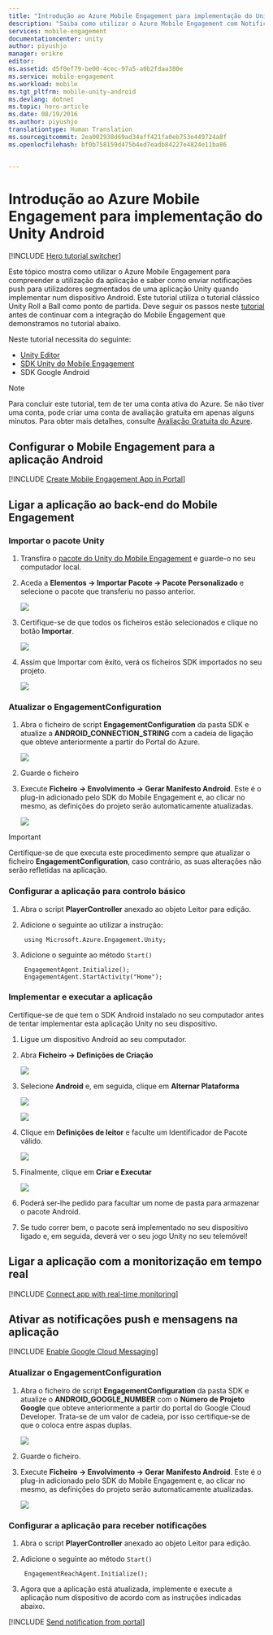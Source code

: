 ```yaml
---
title: "Introdução ao Azure Mobile Engagement para implementação do Unity Android"
description: "Saiba como utilizar o Azure Mobile Engagement com Notificações Push e de Análise para implementação de aplicações Unity em dispositivos iOS."
services: mobile-engagement
documentationcenter: unity
author: piyushjo
manager: erikre
editor: 
ms.assetid: d5f0ef79-be00-4cec-97a5-a0b2fdaa380e
ms.service: mobile-engagement
ms.workload: mobile
ms.tgt_pltfrm: mobile-unity-android
ms.devlang: dotnet
ms.topic: hero-article
ms.date: 08/19/2016
ms.author: piyushjo
translationtype: Human Translation
ms.sourcegitcommit: 2ea002938d69ad34aff421fa0eb753e449724a8f
ms.openlocfilehash: bf0b758159d475b4ed7eadb84227e4824e11ba86


---
```

# <a name="get-started-with-azure-mobile-engagement-for-unity-android-deployment"></a>Introdução ao Azure Mobile Engagement para implementação do Unity Android
[!INCLUDE [Hero tutorial switcher](../../includes/mobile-engagement-hero-tutorial-switcher.md)]

Este tópico mostra como utilizar o Azure Mobile Engagement para compreender a utilização da aplicação e saber como enviar notificações push para utilizadores segmentados de uma aplicação Unity quando implementar num dispositivo Android.
Este tutorial utiliza o tutorial clássico Unity Roll a Ball como ponto de partida. Deve seguir os passos neste [tutorial](mobile-engagement-unity-roll-a-ball.md) antes de continuar com a integração do Mobile Engagement que demonstramos no tutorial abaixo. 

Neste tutorial necessita do seguinte:

* [Unity Editor](http://unity3d.com/get-unity)
* [SDK Unity do Mobile Engagement](https://aka.ms/azmeunitysdk)
* SDK Google Android

> [!NOTE]
> Para concluir este tutorial, tem de ter uma conta ativa do Azure. Se não tiver uma conta, pode criar uma conta de avaliação gratuita em apenas alguns minutos. Para obter mais detalhes, consulte [Avaliação Gratuita do Azure](https://azure.microsoft.com/pricing/free-trial/?WT.mc_id=A0E0E5C02&amp;returnurl=http%3A%2F%2Fazure.microsoft.com%2Fen-us%2Fdocumentation%2Farticles%2Fmobile-engagement-unity-android-get-started).
> 
> 

## <a name="a-idsetupazmeasetup-mobile-engagement-for-your-android-app"></a><a id="setup-azme"></a>Configurar o Mobile Engagement para a aplicação Android
[!INCLUDE [Create Mobile Engagement App in Portal](../../includes/mobile-engagement-create-app-in-portal-new.md)]

## <a name="a-idconnectingappaconnect-your-app-to-the-mobile-engagement-backend"></a><a id="connecting-app"></a>Ligar a aplicação ao back-end do Mobile Engagement
### <a name="import-the-unity-package"></a>Importar o pacote Unity
1. Transfira o [pacote do Unity do Mobile Engagement](https://aka.ms/azmeunitysdk) e guarde-o no seu computador local. 
2. Aceda a **Elementos -> Importar Pacote -> Pacote Personalizado** e selecione o pacote que transferiu no passo anterior. 
   
    ![][70] 
3. Certifique-se de que todos os ficheiros estão selecionados e clique no botão **Importar**. 
   
    ![][71] 
4. Assim que Importar com êxito, verá os ficheiros SDK importados no seu projeto.  
   
    ![][72] 

### <a name="update-the-engagementconfiguration"></a>Atualizar o EngagementConfiguration
1. Abra o ficheiro de script **EngagementConfiguration** da pasta SDK e atualize a **ANDROID\_CONNECTION\_STRING** com a cadeia de ligação que obteve anteriormente a partir do Portal do Azure.  
   
    ![][73]
2. Guarde o ficheiro 
3. Execute **Ficheiro -> Envolvimento -> Gerar Manifesto Android**. Este é o plug-in adicionado pelo SDK do Mobile Engagement e, ao clicar no mesmo, as definições do projeto serão automaticamente atualizadas. 
   
    ![][74]

> [!IMPORTANT]
> Certifique-se de que executa este procedimento sempre que atualizar o ficheiro **EngagementConfiguration**, caso contrário, as suas alterações não serão refletidas na aplicação. 
> 
> 

### <a name="configure-the-app-for-basic-tracking"></a>Configurar a aplicação para controlo básico
1. Abra o script **PlayerController** anexado ao objeto Leitor para edição. 
2. Adicione o seguinte ao utilizar a instrução:
   
        using Microsoft.Azure.Engagement.Unity;
3. Adicione o seguinte ao método `Start()`
   
        EngagementAgent.Initialize();
        EngagementAgent.StartActivity("Home");

### <a name="deploy-and-run-the-app"></a>Implementar e executar a aplicação
Certifique-se de que tem o SDK Android instalado no seu computador antes de tentar implementar esta aplicação Unity no seu dispositivo. 

1. Ligue um dispositivo Android ao seu computador. 
2. Abra **Ficheiro -> Definições de Criação** 
   
    ![][40]
3. Selecione **Android** e, em seguida, clique em **Alternar Plataforma**
   
    ![][51]
   
    ![][52]
4. Clique em **Definições de leitor** e faculte um Identificador de Pacote válido. 
   
    ![][53]
5. Finalmente, clique em **Criar e Executar**
   
    ![][54]
6. Poderá ser-lhe pedido para facultar um nome de pasta para armazenar o pacote Android. 
7. Se tudo correr bem, o pacote será implementado no seu dispositivo ligado e, em seguida, deverá ver o seu jogo Unity no seu telemóvel! 

## <a name="a-idmonitoraconnect-app-with-realtime-monitoring"></a><a id="monitor"></a>Ligar a aplicação com a monitorização em tempo real
[!INCLUDE [Connect app with real-time monitoring](../../includes/mobile-engagement-connect-app-with-monitor.md)]

## <a name="a-idintegratepushaenable-push-notifications-and-inapp-messaging"></a><a id="integrate-push"></a>Ativar as notificações push e mensagens na aplicação
[!INCLUDE [Enable Google Cloud Messaging](../../includes/mobile-engagement-enable-google-cloud-messaging.md)]

### <a name="update-the-engagementconfiguration"></a>Atualizar o EngagementConfiguration
1. Abra o ficheiro de script **EngagementConfiguration** da pasta SDK e atualize o **ANDROID\_GOOGLE\_NUMBER** com o **Número de Projeto Google** que obteve anteriormente a partir do portal do Google Cloud Developer. Trata-se de um valor de cadeia, por isso certifique-se de que o coloca entre aspas duplas. 
   
    ![][75]
2. Guarde o ficheiro. 
3. Execute **Ficheiro -> Envolvimento -> Gerar Manifesto Android**. Este é o plug-in adicionado pelo SDK do Mobile Engagement e, ao clicar no mesmo, as definições do projeto serão automaticamente atualizadas. 
   
    ![][74]

### <a name="configure-the-app-to-receive-notifications"></a>Configurar a aplicação para receber notificações
1. Abra o script **PlayerController** anexado ao objeto Leitor para edição. 
2. Adicione o seguinte ao método `Start()`
   
        EngagementReachAgent.Initialize();
3. Agora que a aplicação está atualizada, implemente e execute a aplicação num dispositivo de acordo com as instruções indicadas abaixo. 

[!INCLUDE [Send notification from portal](../../includes/mobile-engagement-android-send-push-from-portal.md)]

<!-- Images -->
[40]: ./media/mobile-engagement-unity-android-get-started/40.png
[70]: ./media/mobile-engagement-unity-android-get-started/70.png
[71]: ./media/mobile-engagement-unity-android-get-started/71.png
[72]: ./media/mobile-engagement-unity-android-get-started/72.png
[73]: ./media/mobile-engagement-unity-android-get-started/73.png
[74]: ./media/mobile-engagement-unity-android-get-started/74.png
[75]: ./media/mobile-engagement-unity-android-get-started/75.png
[51]: ./media/mobile-engagement-unity-android-get-started/51.png
[52]: ./media/mobile-engagement-unity-android-get-started/52.png
[53]: ./media/mobile-engagement-unity-android-get-started/53.png
[54]: ./media/mobile-engagement-unity-android-get-started/54.png



<!--HONumber=Nov16_HO2-->


